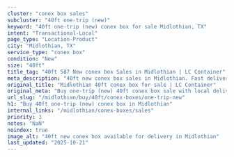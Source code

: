 ```yaml
---
cluster: "conex box sales"
subcluster: "40ft one-trip (new)"
keyword: "40ft one-trip (new) conex box for sale Midlothian, TX"
intent: "Transactional-Local"
page_type: "Location-Product"
city: "Midlothian, TX"
service_type: "conex box"
condition: "New"
size: "40ft"
title_tag: "40ft 587 New conex box Sales in Midlothian | LC Container"
meta_description: "40ft new conex box sales in Midlothian. Fast delivery, competitive pricing. Serving conex boxes area. Quote ID: BKQ. Call (214) 524-4168 for your free quote today."
original_title: "Midlothian 40ft conex box for sale | LC Container"
original_meta: "Buy one-trip (new) 40ft conex box sale with local delivery in Midlothian, TX. LC Container — local Since 2003. Request a fast quote today."
url_slug: "/midlothian/buy/40ft/conex-boxes/one-trip-new"
h1: "Buy 40ft one-trip (new) conex box in Midlothian"
internal_links: "/midlothian/conex-boxes/sales"
priority: 3
notes: "NaN"
noindex: true
image_alt: "40ft new conex box available for delivery in Midlothian"
last_updated: "2025-10-21"
---
```


<!-- TODO: Add unique city/inventory copy, images, and internal links here. -->
